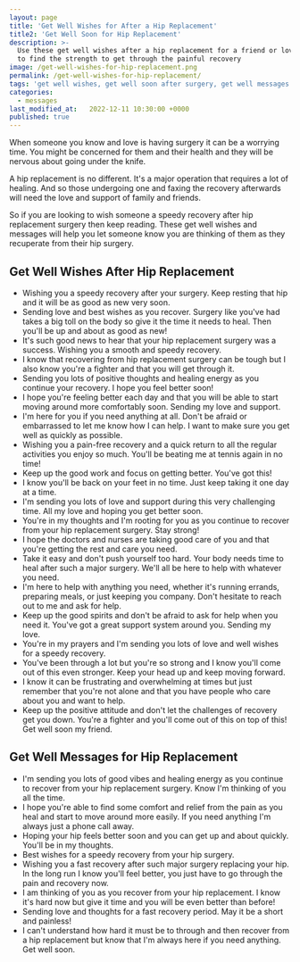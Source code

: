 ```yaml
---
layout: page
title: 'Get Well Wishes for After a Hip Replacement'
title2: 'Get Well Soon for Hip Replacement'
description: >-
  Use these get well wishes after a hip replacement for a friend or loved one
  to find the strength to get through the painful recovery
image: /get-well-wishes-for-hip-replacement.png
permalink: /get-well-wishes-for-hip-replacement/
tags: 'get well wishes, get well soon after surgery, get well messages for hip replacement'
categories:
  - messages
last_modified_at:   2022-12-11 10:30:00 +0000
published: true
---
```


When someone you know and love is having surgery it can be a worrying time. You might be concerned for them and their health and they will be nervous about going under the knife.

A hip replacement is no different. It's a major operation that requires a lot of healing. And so those undergoing one and faxing the recovery afterwards will need the love and support of family and friends.

So if you are looking to wish someone a speedy recovery after hip replacement surgery then keep reading. These get well wishes and messages will help you let someone know you are thinking of them as they recuperate from their hip surgery.


<h2>Get Well Wishes After Hip Replacement</h2>


<ul class="hearts">
<li>Wishing you a speedy recovery after your surgery. Keep resting that hip and it will be as good as new very soon.</li>
<li>Sending love and best wishes as you recover. Surgery like you've had takes a big toll on the body so give it the time it needs to heal. Then you'll be up and about as good as new!</li>
<li>It's such good news to hear that your hip replacement surgery was a success. Wishing you a smooth and speedy recovery.</li>
<li>I know that recovering from hip replacement surgery can be tough but I also know you're a fighter and that you will get through it.</li>
<li>Sending you lots of positive thoughts and healing energy as you continue your recovery. I hope you feel better soon!</li>
<li>I hope you're feeling better each day and that you will be able to start moving around more comfortably soon. Sending my love and support.</li>
<li>I'm here for you if you need anything at all. Don't be afraid or embarrassed to let me know how I can help. I want to make sure you get well as quickly as possible.</li>
<li>Wishing you a pain-free recovery and a quick return to all the regular activities you enjoy so much. You'll be beating me at tennis again in no time!</li>
<li>Keep up the good work and focus on getting better. You've got this!</li>
<li>I know you'll be back on your feet in no time. Just keep taking it one day at a time.</li>
<li>I'm sending you lots of love and support during this very challenging time. All my love and hoping you get better soon.</li>
<li>You're in my thoughts and I'm rooting for you as you continue to recover from your hip replacement surgery. Stay strong!</li>
<li>I hope the doctors and nurses are taking good care of you and that you're getting the rest and care you need.</li>
<li>Take it easy and don't push yourself too hard. Your body needs time to heal after such a major surgery. We'll all be here to help with whatever you need.</li>
<li>I'm here to help with anything you need, whether it's running errands, preparing meals, or just keeping you company. Don't hesitate to reach out to me and ask for help.</li>
<li>Keep up the good spirits and don't be afraid to ask for help when you need it. You've got a great support system around you. Sending my love.</li>
<li>You're in my prayers and I'm sending you lots of love and well wishes for a speedy recovery.</li>
<li>You've been through a lot but you're so strong and I know you'll come out of this even stronger. Keep your head up and keep moving forward.</li>
<li>I know it can be frustrating and overwhelming at times but just remember that you're not alone and that you have people who care about you and want to help.</li>
<li>Keep up the positive attitude and don't let the challenges of recovery get you down. You're a fighter and you'll come out of this on top of this! Get well soon my friend.</li>
</ul>


<h2>Get Well Messages for Hip Replacement</h2>


<ul class="hearts">
<li>I'm sending you lots of good vibes and healing energy as you continue to recover from your hip replacement surgery. Know I'm thinking of you all the time.</li>
<li>I hope you're able to find some comfort and relief from the pain as you heal and start to move around more easily. If you need anything I'm always just a phone call away.</li>
<li>Hoping your hip feels better soon and you can get up and about quickly. You'll be in my thoughts.</li>
<li>Best wishes for a speedy recovery from your hip surgery.</li>
<li>Wishing you a fast recovery after such major surgery replacing your hip. In the long run I know you'll feel better, you just have to go through the pain and recovery now.</li>
<li>I am thinking of you as you recover from your hip replacement. I know it's hard now but give it time and you will be even better than before!</li>
<li>Sending love and thoughts for a fast recovery period. May it be a short and painless!</li>
<li>I can't understand how hard it must be to through and then recover from a hip replacement but know that I'm always here if you need anything. Get well soon.</li>
</ul>
